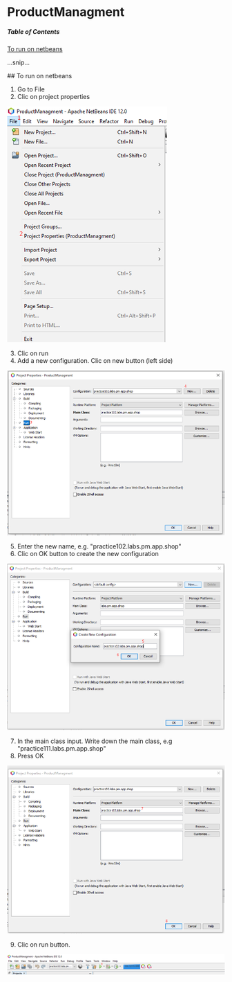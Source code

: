 # ProductManagment

##### Table of Contents  
[To run on netbeans](#to-run-on-netbeans) 

...snip... 

<a name="to-run-on-netbeans"/> 
## To run on netbeans 

1. Go to File
2. Clic on project properties

![Step 1 and 2](https://github.com/danielcasique/ProductManagment/blob/master/images/run_netbeans_001.png?raw=true)

3. Clic on run
4. Add a new configuration. Clic on new button (left side)

![Step 3 and 4](https://github.com/danielcasique/ProductManagment/blob/master/images/run_netbeans_002.png?raw=true)

5. Enter the new name, e.g. "practice102.labs.pm.app.shop"
6. Clic on OK button  to create the new configuration

![Step 5 and 6](https://github.com/danielcasique/ProductManagment/blob/master/images/run_netbeans_003.png?raw=true)

7. In the main class input. Write down the main class, e.g "practice111.labs.pm.app.shop"
8. Press OK 

![Step 7 and 8](https://github.com/danielcasique/ProductManagment/blob/master/images/run_netbeans_004.png?raw=true)

9. Clic on run button.

![Step 9](https://github.com/danielcasique/ProductManagment/blob/master/images/run_netbeans_005.png?raw=true)
